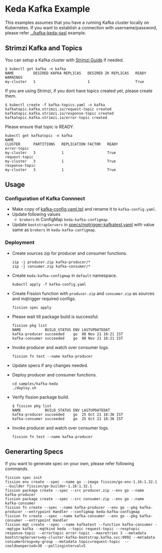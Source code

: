# Keda Kafka Example

This examples assumes that you have a running Kafka cluster locally on Kubernetes.
If you want to establish a connection with username/password, please refer [../kafka-keda-sasl](../kafka-keda-sasl) example.

## Strimzi Kafka and Topics

You can setup a Kafka cluster with [Strimzi Guide](https://strimzi.io/quickstarts/) if needed.

```console
$ kubectl get kafka -n kafka
NAME         DESIRED KAFKA REPLICAS   DESIRED ZK REPLICAS   READY   WARNINGS
my-cluster   1                        1                     True
```

If you are using Strimzi, if you dont have topics created yet, please create them.

```console
$ kubectl create -f kafka-topics.yaml -n kafka
kafkatopic.kafka.strimzi.io/request-topic created
kafkatopic.kafka.strimzi.io/response-topic created
kafkatopic.kafka.strimzi.io/error-topic created
```

Please ensure that topic is READY.

```console
kubectl get kafkatopic -n kafka
NAME                                                                                               CLUSTER      PARTITIONS   REPLICATION FACTOR   READY
error-topic                                                                                        my-cluster   3            1                    True
request-topic                                                                                      my-cluster   3            1                    True
response-topic                                                                                     my-cluster   3            1                    True
```

## Usage

### Configuration of Kafka Connnect

- Make copy of [kafka-config.yaml.tpl](./kafka-config.yaml.tpl) and rename it to `kafka-config.yaml`.
- Update following values
  - `brokers` in ConfigMap `keda-kafka-configmap`.
- Update `bootstrapServers` in [specs/mqtrigger-kafkatest.yaml](./specs/mqtrigger-kafkatest.yaml) with value same as `brokers` in `keda-kafka-configmap`.

### Deployment

- Create sources zip for producer and consumer functions.

    ```console
    zip -j producer.zip kafka-producer/*
    zip -j consumer.zip kafka-consumer/*
    ```

- Create `keda-kafka-configmap` in `default` namespace.

    ```console
    kubectl apply -f kafka-config.yaml
    ```

- Create Fission function with `producer.zip` and `consumer.zip` as sources and mqtrigger required configs.

    ```console
    fission spec apply
    ```

- Please wait till package build is successful.

    ```console
    fission pkg list
    NAME           BUILD_STATUS ENV LASTUPDATEDAT
    kafka-producer succeeded    go  08 Nov 21 18:21 IST
    kafka-consumer succeeded    go  08 Nov 21 18:21 IST
    ```

- Invoke producer and watch over consumer logs.

    ```console
    fission fn test --name kafka-producer
    ```

- Update specs if any changes needed.
- Deploy producer and consumer functions.

    ```console
    cd samples/kafka-keda
    ./deploy.sh
    ```

- Verify fission package build.

    ```console
    $ fission pkg list
    NAME           BUILD_STATUS ENV LASTUPDATEDAT
    kafka-producer succeeded    go  25 Oct 21 18:36 IST
    kafka-consumer succeeded    go  25 Oct 21 18:36 IST
    ```

- Invoke producer and watch over consumer logs.

    ```console
    fission fn test --name kafka-producer
    ```

## Generarting Specs

If you want to generate spec on your own, please refer following commands.

```console
fission spec init
fission env create --spec --name go --image fission/go-env-1.16:1.32.1 --builder fission/go-builder-1.16:1.32.1
fission package create --spec --src producer.zip --env go --name kafka-producer
fission package create --spec --src consumer.zip --env go --name kafka-consumer
fission fn create --spec --name kafka-producer --env go --pkg kafka-producer --entrypoint Handler --configmap keda-kafka-configmap
fission fn create --spec --name kafka-consumer --env go --pkg kafka-consumer --entrypoint Handler
fission mqt create --spec --name kafkatest --function kafka-consumer --mqtype kafka --mqtkind keda --topic request-topic --resptopic response-topic --errortopic error-topic --maxretries 3 --metadata bootstrapServers=my-cluster-kafka-bootstrap.kafka.svc:9092 --metadata consumerGroup=my-group --metadata topic=request-topic  --cooldownperiod=30 --pollinginterval=5
```
